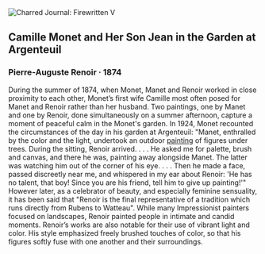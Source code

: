 <div class="artwork-of-the-day">
  <div class="container">
    <div class="img-wrapper">
      <img
        src="https://uploads2.wikiart.org/images/pierre-auguste-renoir/camille-monet-and-her-son-jean-in-the-garden-at-argenteuil-1874.jpg!Large.jpg"
        alt="Charred Journal: Firewritten V" />
    </div>
    <div class="artwork-detail">
      <div class="artwork-origin"> 
        <h2 class="artwork-name">Camille Monet and Her Son Jean in the Garden at Argenteuil</h2>
        <h3 class="artist">
          Pierre-Auguste Renoir
                    ·  1874
        </h3>
      </div>
      <p class="description">
        <span class="artwork-description-text ng-binding" ng-bind-html="viewModel.ArtworkOfTheDay.Description | unsafe">During the summer of 1874, when Monet, Manet and Renoir worked in close proximity to each other, Monet’s first wife Camille most often posed for Manet and Renoir rather than her husband. Two paintings, one by Manet and one by Renoir, done simultaneously on a summer afternoon, capture a moment of peaceful calm in the Monet's garden. In 1924, Monet recounted the circumstances of the day in his garden at Argenteuil: "Manet, enthralled by the color and the light, undertook an outdoor <a target="_blank" href="https://www.metmuseum.org/art/collection/search/436965">painting</a> of figures under trees. During the sitting, Renoir arrived. . . . He asked me for palette, brush and canvas, and there he was, painting away alongside Manet. The latter was watching him out of the corner of his eye. . . . Then he made a face, passed discreetly near me, and whispered in my ear about Renoir: 'He has no talent, that boy! Since you are his friend, tell him to give up painting!'" However later, as a celebrator of beauty, and especially feminine sensuality, it has been said that "Renoir is the final representative of a tradition which runs directly from Rubens to Watteau". While many Impressionist painters focused on landscapes, Renoir painted people in intimate and candid moments. Renoir’s works are also notable for their use of vibrant light and color. His style emphasized freely brushed touches of color, so that his figures softly fuse with one another and their surroundings.</span>
                        <div class="text-shadow-container" ng-show="showShadow" style=""></div>
      </p>
    </div>
  </div>

</div>
